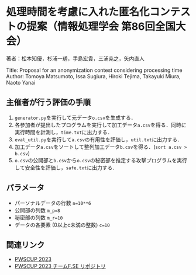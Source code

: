 # 処理時間を考慮に入れた匿名化コンテストの提案（情報処理学会 第86回全国大会）
著者：松本知優，杉浦一瑳，手島宏貴，三浦尭之，矢内直人

Title: Proposal for an anonymization contest considering processing time  
Author: Tomoya Matsumoto, Issa Sugiura, Hiroki Tejima, Takayuki Miura, Naoto Yanai

## 主催者が行う評価の手順
1. `generator.py`を実行して元データ`o.csv`を生成する．
2. 各参加者が提出したプログラムを実行して加工データ`a.csv`を得る．同時に実行時間を計測し，`time.txt`に出力する．
3. `eval_util.py`を実行して`a.csv`の有用性を評価し，`util.txt`に出力する．
4. 加工データ`a.csv`をソートして整列加工データ`b.csv`を得る．(`sort a.csv > b.csv`)
5. `o.csv`の公開部と`b.csv`から`o.csv`の秘密部を推定する攻撃プログラムを実行して安全性を評価し，`safe.txt`に出力する．

## パラメータ
- パーソナルデータの行数 `n=10**6`
- 公開部の列数 `m_p=8`
- 秘密部の列数 `m_r=10`
- データの各要素 (0以上c未満の整数) `c=10`

## 関連リンク
- [PWSCUP 2023](https://www.iwsec.org/pws/2023/cup23.html)
- [PWSCUP 2023 チームF.SE リポジトリ](https://github.com/fseclab-osaka/pwscup2023-public)